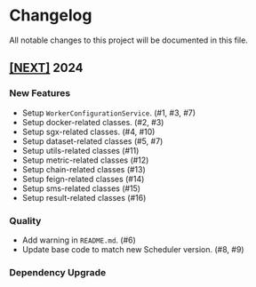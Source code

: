 # Changelog

All notable changes to this project will be documented in this file.

## [[NEXT]](https://github.com/iExecBlockchainComputing/iexec-worker-standalone/releases/tag/vNEXT) 2024

### New Features

- Setup `WorkerConfigurationService`. (#1, #3, #7)
- Setup docker-related classes. (#2, #3)
- Setup sgx-related classes. (#4, #10)
- Setup dataset-related classes (#5, #7)
- Setup utils-related classes (#11)
- Setup metric-related classes (#12)
- Setup chain-related classes (#13)
- Setup feign-related classes (#14)
- Setup sms-related classes (#15)
- Setup result-related classes (#16)

### Quality

- Add warning in `README.md`. (#6)
- Update base code to match new Scheduler version. (#8, #9)

### Dependency Upgrade
